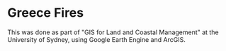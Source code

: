 # Greece Fires
This was done as part of "GIS for Land and Coastal Management" at the University of Sydney, using Google Earth Engine and ArcGIS.
